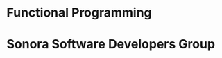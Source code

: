 Functional Programming
========================

Sonora Software Developers Group
================================

